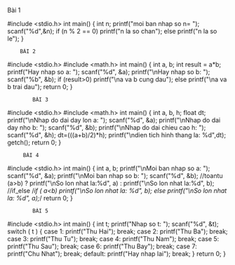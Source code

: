 Bài 1


#include <stdio.h>
int main()
  { 
    int n;
  printf("moi ban nhap so n= ");
  scanf("%d",&n);
  if (n % 2 == 0)
    printf("n la so chan");
  else
    printf("n la so le");
  }

 

        BÀI 2

#include <stdio.h>
#include <math.h>
int main()
{
  int a, b;
  int result = a*b;
  printf("Hay nhap so a: ");
  scanf("%d", &a);
  printf("\nHay nhap so b: ");
  scanf("%b", &b);
 if (result>0)
  printf("\na va b cung dau");
 else 
 printf("\na va b trai dau");
  return 0;
}



            BÀI 3

#include <stdio.h>
#include <math.h>
int main()
{ 
  int a, b, h;
  float dt;
  printf("\nNhap do dai day lon a: ");
  scanf("%d", &a);
  printf("\nNhap do dai day nho b: ");
  scanf("%d", &b);
  printf("\nNhap do dai chieu cao h: ");
  scanf("%d", &h);
  dt=(((a+b)/2)*h);
  printf("\ndien tich hinh thang la: %d",dt);
  getch();
  return 0;
}




         BÀI 4

#include <stdio.h>
int main()
{ int a, b;
  printf("\nMoi ban nhap so a: ");
  scanf("%d", &a);
  printf("\nMoi ban nhap so b: ");
  scanf("%d", &b);
//toantu
 (a>b) ? printf("\nSo lon nhat la:%d", a) : printf("\nSo lon nhat la:%d", b);
//if_else
/*if ( a<b)
 printf("\nSo lon nhat la: %d", b);
else
 printf("\nSo lon nhat la: %d", a);*/
  return 0;
}




            BÀI 5

#include <stdio.h>
int main()
{
int t;
  printf("Nhap so t: ");
  scanf("%d", &t);
switch ( t )
 {
  case 1: printf("Thu Hai"); break;
  case 2: printf("Thu Ba"); break;
  case 3: printf("Thu Tu"); break;
  case 4: printf("Thu Nam"); break;
  case 5: printf("Thu Sau"); break;
  case 6: printf("Thu Bay"); break;
  case 7: printf("Chu Nhat"); break;
  default: printf("Hay nhap lai"); break;
 }
   return 0;
}
